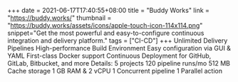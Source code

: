 +++
date = 2021-06-17T17:40:55+08:00
title = "Buddy Works"
link = "https://buddy.works/"
thumbnail = "https://buddy.works/assets/icons/apple-touch-icon-114x114.png"
snippet="Get the most powerful and easy-to-configure continuous integration and delivery platform."
tags = ["CI-CD"]
+++
Unlimited Delivery Pipelines
High-performance Build Environment
Easy configuration via GUI & YAML
First-class Docker support
Continuous Deployment for GitHub, GitLab, Bitbucket, and more
Details:
5 projects
120 pipeline runs/mo
512 MB Cache storage
1 GB RAM & 2 vCPU
1 Concurrent pipeline
1 Parallel action